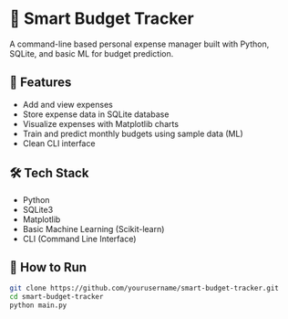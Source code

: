 # 💸 Smart Budget Tracker

A command-line based personal expense manager built with Python, SQLite, and basic ML for budget prediction.

## 📂 Features

- Add and view expenses
- Store expense data in SQLite database
- Visualize expenses with Matplotlib charts
- Train and predict monthly budgets using sample data (ML)
- Clean CLI interface

## 🛠️ Tech Stack

- Python
- SQLite3
- Matplotlib
- Basic Machine Learning (Scikit-learn)
- CLI (Command Line Interface)

## 🚀 How to Run

```bash
git clone https://github.com/yourusername/smart-budget-tracker.git
cd smart-budget-tracker
python main.py
